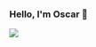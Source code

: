 ### Hello, I'm Oscar 👋

<a href="https://github.com/OscarWright">
  <img align="center" src="https://github-readme-stats.vercel.app/api/?username=OscarWright&theme=dark&show_icons=true" />
</a>
